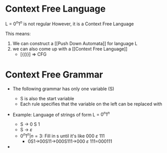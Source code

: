 # Context Free Language

L = $0^n1^n$ is not regular
However, it is a Context Free Language

This means:
1. We can construct a [[Push Down Automata]] for language L
2. we can also come up with a [[Context Free Language]]
	* [{()}] => CFG

# Context Free Grammar
* The following grammar has only one variable (S)
	* S is also the start variable
	* Each rule specifies that the variable on the left can be replaced with 
* Example: Language of strings of form L = $0^n1^n$ 
	* S -> 0 S 1
	* S -> $\varepsilon$ 
	* $0^n1^n | n = 3$: Fill in s until it's like 000 $\varepsilon$ 111	
		* 0S1->00S11->000S111->000 $\varepsilon$ 111=000111


* 